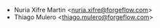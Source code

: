 - Nuria Xifre Martin \<<nuria.xifre@forgeflow.com>\>
- Thiago Mulero \<<thiago.mulero@forgeflow.com>\>
